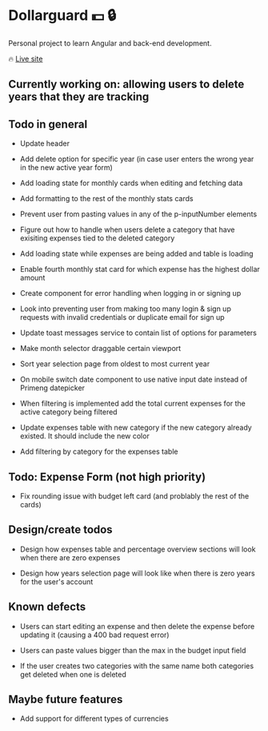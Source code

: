 #  Dollarguard :dollar: :lock:  

Personal project to learn Angular and back-end development.

:fire: [Live site](https://dollarguard.pages.dev/login)

##  Currently working on: allowing users to delete years that they are tracking

##  Todo in general

- Update header

- Add delete option for specific year (in case user enters the wrong year in the new active year form)

- Add loading state for monthly cards when editing and fetching data

- Add formatting to the rest of the monthly stats cards

- Prevent user from pasting values in any of the p-inputNumber elements

- Figure out how to handle when users delete a category that have exisiting expenses tied to the deleted category

- Add loading state while expenses are being added and table is loading

- Enable fourth monthly stat card for which expense has the highest dollar amount

- Create component for error handling when logging in or signing up

- Look into preventing user from making too many login & sign up requests with invalid credentials or duplicate email for sign up

- Update toast messages service to contain list of options for parameters

- Make month selector draggable certain viewport

- Sort year selection page from oldest to most current year

- On mobile switch date component to use native input date instead of Primeng datepicker

- When filtering is implemented add the total current expenses for the active category being filtered

- Update expenses table with new category if the new category already existed. It should include the new color

- Add filtering by category for the expenses table

##  Todo: Expense Form (not high priority)

- Fix rounding issue with budget left card (and problably the rest of the cards)

##  Design/create todos

- Design how expenses table and percentage overview sections will look when there are zero expenses

- Design how years selection page will look like when there is zero years for the user's account

##  Known defects

- Users can start editing an expense and then delete the expense before updating it (causing a 400 bad request error)

- Users can paste values bigger than the max in the budget input field

- If the user creates two categories with the same name both categories get deleted when one is deleted

##  Maybe future features

- Add support for different types of currencies